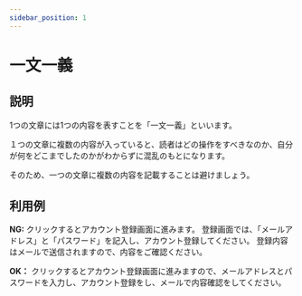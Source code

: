 ```yaml
---
sidebar_position: 1
---
```


# 一文一義
## 説明
1つの文章には1つの内容を表すことを「一文一義」といいます。

１つの文章に複数の内容が入っていると、読者はどの操作をすべきなのか、自分が何をどこまでしたのかがわからずに混乱のもとになります。

そのため、一つの文章に複数の内容を記載することは避けましょう。

## 利用例
**NG:**
クリックするとアカウント登録画面に進みます。
登録画面では、「メールアドレス」と「パスワード」を記入し、アカウント登録してください。
登録内容はメールで送信されますので、内容をご確認ください。

**OK：**
クリックするとアカウント登録画面に進みますので、メールアドレスとパスワードを入力し、アカウント登録をし、メールで内容確認をしてください。
